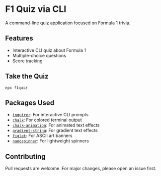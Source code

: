 # F1 Quiz via CLI

A command-line quiz application focused on Formula 1 trivia.

## Features

- Interactive CLI quiz about Formula 1
- Multiple-choice questions
- Score tracking

## Take the Quiz

```
npx f1quiz
```

## Packages Used

- [`inquirer`](https://www.npmjs.com/package/inquirer): For interactive CLI prompts
- [`chalk`](https://www.npmjs.com/package/chalk): For colored terminal output
- [`chalk-animation`](https://github.com/bokub/chalk-animation): For animated text effects
- [`gradient-string`](https://github.com/bokub/gradient-string): For gradient text effects
- [`figlet`](https://www.npmjs.com/package/figlet): For ASCII art banners
- [`nanospinner`](https://github.com/usmanyunusov/nanospinner): For lightweight spinners

## Contributing

Pull requests are welcome. For major changes, please open an issue first.
